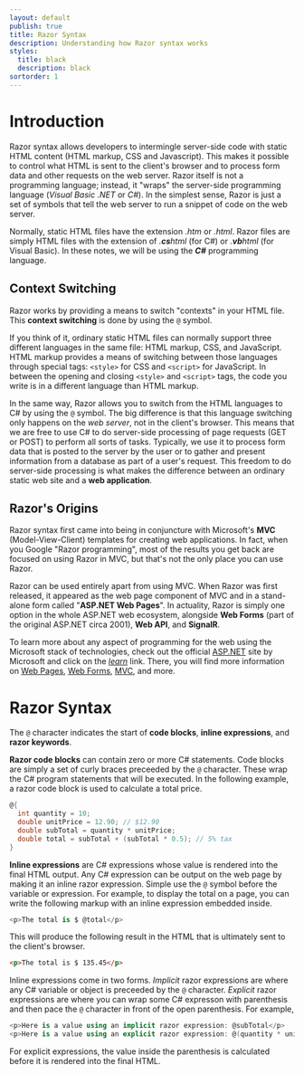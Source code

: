 ```yaml
---
layout: default
publish: true
title: Razor Syntax
description: Understanding how Razor syntax works
styles:
  title: black
  description: black 
sortorder: 1
---
```

# Introduction

Razor syntax allows developers to intermingle server-side code with static HTML content (HTML markup, CSS and Javascript). This makes it possible to control what HTML is sent to the client's browser and to process form data and other requests on the web server. Razor itself is not a programming language; instead, it "wraps" the server-side programming language (*Visual Basic .NET* or *C#*). In the simplest sense, Razor is just a set of symbols that tell the web server to run a snippet of code on the web server.

Normally, static HTML files have the extension *.htm* or *.html*. Razor files are simply HTML files with the extension of *.**cs**html* (for C#) or *.**vb**html* (for Visual Basic). In these notes, we will be using the ***C#*** programming language.

## Context Switching

Razor works by providing a means to switch "contexts" in your HTML file. This **context switching** is done by using the `@` symbol.

If you think of it, ordinary static HTML files can normally support three different languages in the same file: HTML markup, CSS, and JavaScript. HTML markup provides a means of switching between those languages through special tags: `<style>` for CSS and `<script>` for JavaScript. In between the opening and closing `<style>` and `<script>` tags, the code you write is in a different language than HTML markup.

In the same way, Razor allows you to switch from the HTML languages to C# by using the `@` symbol. The big difference is that this language switching only happens on the *web server*, not in the client's browser. This means that we are free to use C# to do server-side processing of page requests (GET or POST) to perform all sorts of tasks. Typically, we use it to process form data that is posted to the server by the user or to gather and present information from a database as part of a user's request. This freedom to do server-side processing is what makes the difference between an ordinary static web site and a **web application**.

## Razor's Origins

Razor syntax first came into being in conjuncture with Microsoft's **MVC** (Model-View-Client) templates for creating web applications. In fact, when you Google "Razor programming", most of the results you get back are focused on using Razor in MVC, but that's not the only place you can use Razor.

Razor can be used entirely apart from using MVC. When Razor was first released, it appeared as the web page component of MVC and in a stand-alone form called "**ASP.NET Web Pages**". In actuality, Razor is simply one option in the whole ASP.NET web ecosystem, alongside **Web Forms** (part of the original ASP.NET circa 2001), **Web API**, and **SignalR**.

To learn more about any aspect of programming for the web using the Microsoft stack of technologies, check out the official [ASP.NET](https://asp.net) site by Microsoft and click on the [*learn*](https://asp.net/learn) link. There, you will find more information on [Web Pages](https://www.asp.net/web-pages), [Web Forms](https://www.asp.net/web-forms), [MVC](https://www.asp.net/mvc), and more.

# Razor Syntax

The `@` character indicates the start of **code blocks**, **inline expressions**, and **razor keywords**. 

**Razor code blocks** can contain zero or more C# statements. Code blocks are simply a set of curly braces preceeded by the `@` character. These wrap the C# program statements that will be executed. In the following example, a razor code block is used to calculate a total price.

```csharp
@{
  int quantity = 10;
  double unitPrice = 12.90; // $12.90
  double subTotal = quantity * unitPrice;
  double total = subTotal + (subTotal * 0.5); // 5% tax
}
```

**Inline expressions** are C# expressions whose value is rendered into the final HTML output. Any C# expression can be output on the web page by making it an inline razor expression. Simple use the `@` symbol before the variable or expression. For example, to display the total on a page, you can write the following markup with an inline expression embedded inside.

```csharp
<p>The total is $ @total</p>
```

This will produce the following result in the HTML that is ultimately sent to the client's browser.

```html
<p>The total is $ 135.45</p>
```

Inline expressions come in two forms. *Implicit* razor expressions are where any C# variable or object is preceeded by the `@` character. *Explicit* razor expressions are where you can wrap some C# expresson with parenthesis and then pace the `@` character in front of the open parenthesis. For example,

```csharp
<p>Here is a value using an implicit razor expression: @subTotal</p>
<p>Here is a value using an explicit razor expression: @(quantity * unitPrice)</p>
```

For explicit expressions, the value inside the parenthesis is calculated before it is rendered into the final HTML.


